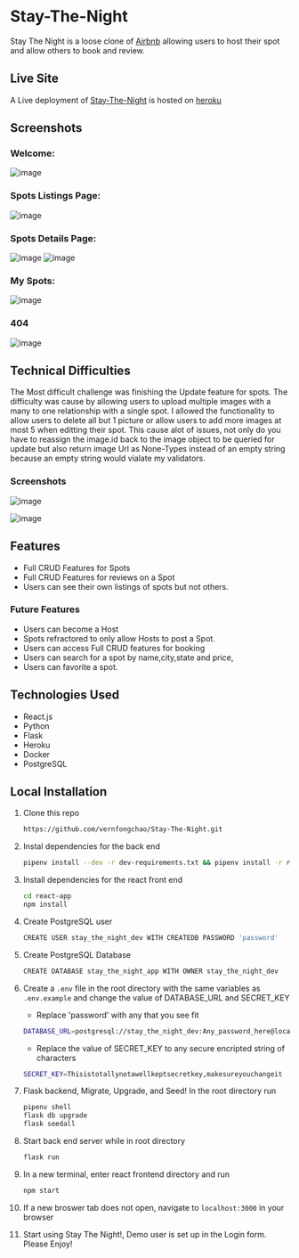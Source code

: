 # Stay-The-Night

Stay The Night is a loose clone of [Airbnb](https://www.airbnb.com/) allowing users to host their spot and allow others to book and review.

## Live Site

A Live deployment of [Stay-The-Night](https://stay-the-night.herokuapp.com/) is hosted on [heroku](https://heroku.com)

## Screenshots

### Welcome:

![image](https://user-images.githubusercontent.com/91238232/159190707-efa616ea-8a3c-4c5b-8d4e-5399eed9d894.png)

### Spots Listings Page:

![image](https://user-images.githubusercontent.com/91238232/159190714-4b7be05d-aa1b-495f-981a-fe03681a33d2.png)

### Spots Details Page:

![image](https://user-images.githubusercontent.com/91238232/159190722-d903a69d-8d43-44b4-8224-93c89e6711f1.png)
![image](https://user-images.githubusercontent.com/91238232/159190731-3b654096-a12f-4bdd-983a-0f277ae04038.png)

### My Spots:

![image](https://user-images.githubusercontent.com/91238232/159190787-d7917222-11dc-4372-9d37-c3cb11df5354.png)

### 404

![image](https://user-images.githubusercontent.com/91238232/159443700-e0933879-4a2e-472b-934a-72b80ca42ecd.png)

## Technical Difficulties

The Most difficult challenge was finishing the Update feature for spots. The difficulty was cause by allowing users to upload multiple images with a many to one relationship with a single spot. I allowed the functionality to allow users to delete all but 1 picture or allow users to add more images at most 5 when editting their spot. This cause alot of issues, not only do you have to reassign the image.id back to the image object to be queried for update but also return image Url as None-Types instead of an empty string because an empty string would vialate my validators.

### Screenshots

![image](https://user-images.githubusercontent.com/91238232/159190831-aed62a13-b1f0-4fcf-ba00-d04c8b533d88.png)

![image](https://user-images.githubusercontent.com/91238232/159190873-1d498970-920b-493f-9f97-84f29683e95d.png)

## Features

- Full CRUD Features for Spots
- Full CRUD Features for reviews on a Spot
- Users can see their own listings of spots but not others.

### Future Features

- Users can become a Host
- Spots refractored to only allow Hosts to post a Spot.
- Users can access Full CRUD features for booking
- Users can search for a spot by name,city,state and price,
- Users can favorite a spot.

## Technologies Used

- React.js
- Python
- Flask
- Heroku
- Docker
- PostgreSQL

## Local Installation

1. Clone this repo

   ```bash
   https://github.com/vernfongchao/Stay-The-Night.git
   ```

2. Instal dependencies for the back end

   ```bash
   pipenv install --dev -r dev-requirements.txt && pipenv install -r requirements.txt
   ```

3. Install dependencies for the react front end
   ```bash
   cd react-app
   npm install
   ```
4. Create PostgreSQL user

   ```bash
   CREATE USER stay_the_night_dev WITH CREATEDB PASSWORD 'password'
   ```

5. Create PostgreSQL Database

   ```bash
   CREATE DATABASE stay_the_night_app WITH OWNER stay_the_night_dev
   ```

6. Create a `.env` file in the root directory with the same variables as `.env.example` and change the value of DATABASE_URL and SECRET_KEY

   - Replace 'password' with any that you see fit

   ```bash
   DATABASE_URL=postgresql://stay_the_night_dev:Any_password_here@localhost/stay_the_night_app
   ```

   - Replace the value of SECRET_KEY to any secure encripted string of characters

   ```bash
   SECRET_KEY=Thisistotallynotawellkeptsecretkey,makesureyouchangeit
   ```

7. Flask backend, Migrate, Upgrade, and Seed! In the root directory run

   ```bash
   pipenv shell
   flask db upgrade
   flask seedall
   ```

8. Start back end server while in root directory

   ```bash
   flask run
   ```

9. In a new terminal, enter react frontend directory and run

   ```bash
   npm start
   ```

10. If a new broswer tab does not open, navigate to `localhost:3000` in your browser

11. Start using Stay The Night!, Demo user is set up in the Login form. Please Enjoy!
